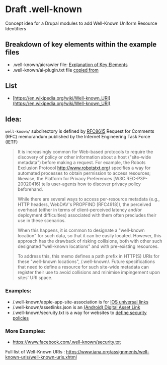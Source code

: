 # Draft .well-known
Concept idea for a Drupal modules to add Well-Known Uniform Resource Identifiers

## Breakdown of key elements within the example files
- .well-known/aicrawler file: [Explanation of Key Elements](Explanation_of_Key_Elements.md) 
- .well-known/ai-plugin.txt file [copied from](https://github.com/openai/chatgpt-retrieval-plugin/tree/main)
## List
- [https://en.wikipedia.org/wiki/Well-known_URI](https://en.wikipedia.org/wiki/Well-known_URI)

## Idea:
`well-known/` subdirectory is defined by [RFC8615](https://www.rfc-editor.org/rfc/rfc8615) Request for Comments (RFC) memorandum published by the Internet Engineering Task Force (IETF)

> It is increasingly common for Web-based protocols to require the discovery of policy or other information about a host ("site-wide metadata") before making a request. For example, the Robots Exclusion Protocol http://www.robotstxt.org/ specifies a way for automated processes to obtain permission to access resources; likewise, the Platform for Privacy Preferences [W3C.REC-P3P-20020416] tells user-agents how to discover privacy policy beforehand.
>
> While there are several ways to access per-resource metadata (e.g., HTTP headers, WebDAV's PROPFIND [RFC4918]), the perceived overhead (either in terms of client-perceived latency and/or deployment difficulties) associated with them often precludes their use in these scenarios.
> 
> When this happens, it is common to designate a "well-known location" for such data, so that it can be easily located. However, this approach has the drawback of risking collisions, both with other such designated "well-known locations" and with pre-existing resources.
>
> To address this, this memo defines a path prefix in HTTP(S) URIs for these "well-known locations", /.well-known/. Future specifications that need to define a resource for such site-wide metadata can register their use to avoid collisions and minimise impingement upon sites' URI space.

### Examples:
* /.well-known/apple-app-site-association is for [IOS universal links](https://developer.apple.com/library/ios/documentation/General/Conceptual/AppSearch/UniversalLinks.html)
* /.well-known/assetlinks.json is an [(Android) Digital Asset Link](https://developers.google.com/digital-asset-links/v1/getting-started)
* /.well-known/secruity.txt is a way for websites to [define security policies](https://github.com/securitytxt/security-txt/blob/master/archived/rfc9116.txt)

### More Examples:
* https://www.facebook.com/.well-known/security.txt


Full list of Well-Known URIs : https://www.iana.org/assignments/well-known-uris/well-known-uris.xhtml


